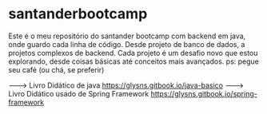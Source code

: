 # santanderbootcamp
 Este é o meu repositório do santander bootcamp com backend em java, onde guardo cada linha de código. Desde projeto de banco de dados, a projetos complexos de backend.
Cada projeto é um desafio novo que estou explorando, desde coisas básicas até conceitos mais avançados. 
ps: pegue seu café (ou chá, se preferir)

---> Livro Didático de java https://glysns.gitbook.io/java-basico
---> Livro Didático usado de Spring Framework https://glysns.gitbook.io/spring-framework
